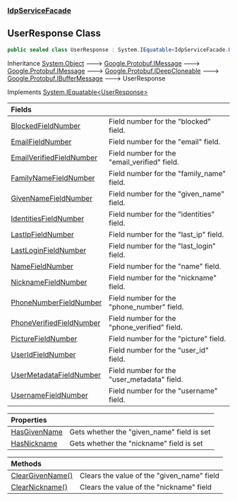 ### [IdpServiceFacade](../index.md 'IdpServiceFacade')

## UserResponse Class

```csharp
public sealed class UserResponse : System.IEquatable<IdpServiceFacade.UserResponse>
```

Inheritance [System\.Object](https://learn.microsoft.com/en-us/dotnet/api/system.object 'System\.Object') &#129106; [Google\.Protobuf\.IMessage](https://learn.microsoft.com/en-us/dotnet/api/google.protobuf.imessage 'Google\.Protobuf\.IMessage') &#129106; [Google\.Protobuf\.IMessage](https://learn.microsoft.com/en-us/dotnet/api/google.protobuf.imessage 'Google\.Protobuf\.IMessage') &#129106; [Google\.Protobuf\.IDeepCloneable](https://learn.microsoft.com/en-us/dotnet/api/google.protobuf.ideepcloneable 'Google\.Protobuf\.IDeepCloneable') &#129106; [Google\.Protobuf\.IBufferMessage](https://learn.microsoft.com/en-us/dotnet/api/google.protobuf.ibuffermessage 'Google\.Protobuf\.IBufferMessage') &#129106; UserResponse

Implements [System\.IEquatable&lt;](https://learn.microsoft.com/en-us/dotnet/api/system.iequatable-1 'System\.IEquatable\`1')[UserResponse](index.md 'IdpServiceFacade\.UserResponse')[&gt;](https://learn.microsoft.com/en-us/dotnet/api/system.iequatable-1 'System\.IEquatable\`1')

| Fields | |
| :--- | :--- |
| [BlockedFieldNumber](BlockedFieldNumber.md 'IdpServiceFacade\.UserResponse\.BlockedFieldNumber') | Field number for the "blocked" field\. |
| [EmailFieldNumber](EmailFieldNumber.md 'IdpServiceFacade\.UserResponse\.EmailFieldNumber') | Field number for the "email" field\. |
| [EmailVerifiedFieldNumber](EmailVerifiedFieldNumber.md 'IdpServiceFacade\.UserResponse\.EmailVerifiedFieldNumber') | Field number for the "email\_verified" field\. |
| [FamilyNameFieldNumber](FamilyNameFieldNumber.md 'IdpServiceFacade\.UserResponse\.FamilyNameFieldNumber') | Field number for the "family\_name" field\. |
| [GivenNameFieldNumber](GivenNameFieldNumber.md 'IdpServiceFacade\.UserResponse\.GivenNameFieldNumber') | Field number for the "given\_name" field\. |
| [IdentitiesFieldNumber](IdentitiesFieldNumber.md 'IdpServiceFacade\.UserResponse\.IdentitiesFieldNumber') | Field number for the "identities" field\. |
| [LastIpFieldNumber](LastIpFieldNumber.md 'IdpServiceFacade\.UserResponse\.LastIpFieldNumber') | Field number for the "last\_ip" field\. |
| [LastLoginFieldNumber](LastLoginFieldNumber.md 'IdpServiceFacade\.UserResponse\.LastLoginFieldNumber') | Field number for the "last\_login" field\. |
| [NameFieldNumber](NameFieldNumber.md 'IdpServiceFacade\.UserResponse\.NameFieldNumber') | Field number for the "name" field\. |
| [NicknameFieldNumber](NicknameFieldNumber.md 'IdpServiceFacade\.UserResponse\.NicknameFieldNumber') | Field number for the "nickname" field\. |
| [PhoneNumberFieldNumber](PhoneNumberFieldNumber.md 'IdpServiceFacade\.UserResponse\.PhoneNumberFieldNumber') | Field number for the "phone\_number" field\. |
| [PhoneVerifiedFieldNumber](PhoneVerifiedFieldNumber.md 'IdpServiceFacade\.UserResponse\.PhoneVerifiedFieldNumber') | Field number for the "phone\_verified" field\. |
| [PictureFieldNumber](PictureFieldNumber.md 'IdpServiceFacade\.UserResponse\.PictureFieldNumber') | Field number for the "picture" field\. |
| [UserIdFieldNumber](UserIdFieldNumber.md 'IdpServiceFacade\.UserResponse\.UserIdFieldNumber') | Field number for the "user\_id" field\. |
| [UserMetadataFieldNumber](UserMetadataFieldNumber.md 'IdpServiceFacade\.UserResponse\.UserMetadataFieldNumber') | Field number for the "user\_metadata" field\. |
| [UsernameFieldNumber](UsernameFieldNumber.md 'IdpServiceFacade\.UserResponse\.UsernameFieldNumber') | Field number for the "username" field\. |

| Properties | |
| :--- | :--- |
| [HasGivenName](HasGivenName.md 'IdpServiceFacade\.UserResponse\.HasGivenName') | Gets whether the "given\_name" field is set |
| [HasNickname](HasNickname.md 'IdpServiceFacade\.UserResponse\.HasNickname') | Gets whether the "nickname" field is set |

| Methods | |
| :--- | :--- |
| [ClearGivenName\(\)](ClearGivenName().md 'IdpServiceFacade\.UserResponse\.ClearGivenName\(\)') | Clears the value of the "given\_name" field |
| [ClearNickname\(\)](ClearNickname().md 'IdpServiceFacade\.UserResponse\.ClearNickname\(\)') | Clears the value of the "nickname" field |
